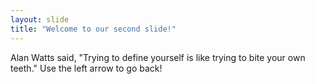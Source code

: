 ```yaml
---
layout: slide
title: "Welcome to our second slide!"
---
```

Alan Watts said, "Trying to define yourself is like trying to bite your own teeth."
Use the left arrow to go back!
